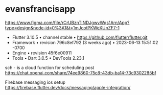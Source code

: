 # evansfrancisapp

https://www.figma.com/file/rCrUBznTiNDJgwvWqs1Arn/App?type=design&node-id=0%3A1&t=1mJcotPKWeXUnZF7-1

* Flutter 3.10.5 • channel stable • https://github.com/flutter/flutter.git
* Framework • revision 796c8ef792 (3 weeks ago) • 2023-06-13 15:51:02 -0700
* Engine • revision 45f6e00911
* Tools • Dart 3.0.5 • DevTools 2.23.1



sch - is a cloud function for scheduling post
https://chat.openai.com/share/74ee9860-75c8-43db-ba14-73c9302285bf



Firebase messaging ios setup
https://firebase.flutter.dev/docs/messaging/apple-integration/